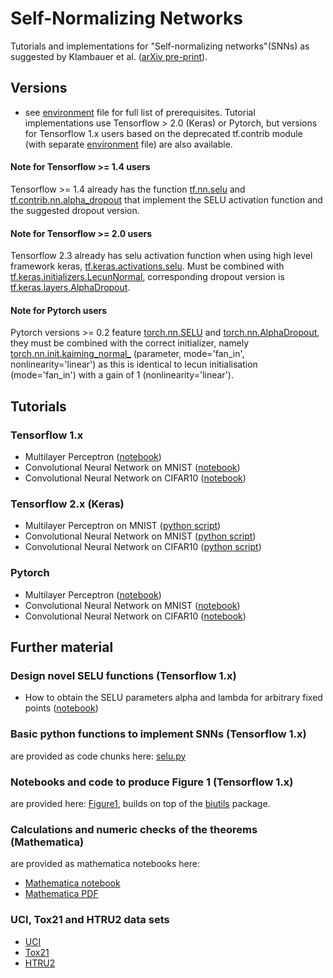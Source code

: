 # Self-Normalizing Networks
Tutorials and implementations for "Self-normalizing networks"(SNNs) as suggested by Klambauer et al. ([arXiv pre-print](https://arxiv.org/pdf/1706.02515.pdf)). 

## Versions
- see [environment](environment.yml) file for full list of prerequisites. Tutorial implementations use Tensorflow > 2.0 (Keras) or Pytorch, but versions for Tensorflow 1.x 
  users based on the deprecated tf.contrib module (with separate [environment](TF_1_x/environment.yml) file) are also available.

#### Note for Tensorflow >= 1.4 users
Tensorflow >= 1.4 already has the function [tf.nn.selu](https://www.tensorflow.org/versions/r1.15/api_docs/python/tf/nn/selu) and [tf.contrib.nn.alpha_dropout](https://www.tensorflow.org/versions/r1.15/api_docs/python/tf/contrib/nn/alpha_dropout) that implement the SELU activation function and the suggested dropout version. 
#### Note for Tensorflow >= 2.0 users
Tensorflow 2.3 already has selu activation function when using high level framework keras, [tf.keras.activations.selu](https://www.tensorflow.org/api_docs/python/tf/keras/activations/selu). 
Must be combined with [tf.keras.initializers.LecunNormal](https://www.tensorflow.org/api_docs/python/tf/keras/initializers/LecunNormal), corresponding dropout version is [tf.keras.layers.AlphaDropout](https://www.tensorflow.org/api_docs/python/tf/keras/layers/AlphaDropout).
#### Note for Pytorch users
Pytorch versions >= 0.2 feature [torch.nn.SELU](https://pytorch.org/docs/stable/generated/torch.nn.SELU.html#torch.nn.SELU) and [torch.nn.AlphaDropout](https://pytorch.org/docs/stable/generated/torch.nn.AlphaDropout.html#torch.nn.AlphaDropout), they must be combined with the correct initializer, namely [torch.nn.init.kaiming_normal_](https://pytorch.org/docs/stable/nn.init.html#torch.nn.init.kaiming_normal_) (parameter, mode='fan_in', nonlinearity='linear') 
as this is identical to lecun initialisation (mode='fan_in') with a gain of 1 (nonlinearity='linear'). 


## Tutorials

### Tensorflow 1.x 
- Multilayer Perceptron ([notebook](TF_1_x/SelfNormalizingNetworks_MLP_MNIST.ipynb))
- Convolutional Neural Network on MNIST ([notebook](TF_1_x/SelfNormalizingNetworks_CNN_MNIST.ipynb))
- Convolutional Neural Network on CIFAR10 ([notebook](TF_1_x/SelfNormalizingNetworks_CNN_CIFAR10.ipynb))

### Tensorflow 2.x (Keras)
- Multilayer Perceptron on MNIST ([python script](TF_2_x/MNIST-MLP-SELU.py))
- Convolutional Neural Network on MNIST ([python script](TF_2_x/MNIST-Conv-SELU.py))
- Convolutional Neural Network on CIFAR10 ([python script](TF_2_x/CIFAR10-Conv-SELU.py))

### Pytorch

- Multilayer Perceptron ([notebook](Pytorch/SelfNormalizingNetworks_MLP_MNIST.ipynb))
- Convolutional Neural Network on MNIST ([notebook](Pytorch/SelfNormalizingNetworks_CNN_MNIST.ipynb))
- Convolutional Neural Network on CIFAR10 ([notebook](Pytorch/SelfNormalizingNetworks_CNN_CIFAR10.ipynb))

## Further material

### Design novel SELU functions (Tensorflow 1.x)
- How to obtain the SELU parameters alpha and lambda for arbitrary fixed points ([notebook](TF_1_x/getSELUparameters.ipynb))

### Basic python functions to implement SNNs (Tensorflow 1.x)
are provided as code chunks here: [selu.py](TF_1_x/selu.py)

### Notebooks and code to produce Figure 1 (Tensorflow 1.x)
are provided here: [Figure1](figure1/), builds on top of the [biutils](https://github.com/untom/biutils) package.

### Calculations and numeric checks of the theorems (Mathematica)
are provided as mathematica notebooks here:

- [Mathematica notebook](Calculations/SELU_calculations.nb)
- [Mathematica PDF](Calculations/SELU_calculations.pdf)

### UCI, Tox21 and HTRU2 data sets

- [UCI](http://persoal.citius.usc.es/manuel.fernandez.delgado/papers/jmlr/data.tar.gz)
- [Tox21](http://bioinf.jku.at/research/DeepTox/tox21.zip)
- [HTRU2](https://archive.ics.uci.edu/ml/machine-learning-databases/00372/HTRU2.zip)
